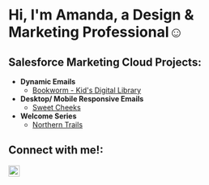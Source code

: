 <h1>Hi, I'm Amanda, a Design & Marketing Professional</a>☺</h1>

<h2> Salesforce Marketing Cloud Projects:</h2>

- <b>Dynamic Emails</b>
  - [Bookworm - Kid's Digital Library](https://github.com/ahelfer/osticket-prereqs)
- <b>Desktop/ Mobile Responsive Emails</b>
  - [Sweet Cheeks](https://github.com/ahelfer/configure-ad)
- <b>Welcome Series</b>
  - [Northern Trails](https://github.com/ahelfer/configure-ad)
 


<h2>Connect with me!:</h2>

[<img align="left" alt="Amanda | LinkedIn" width="22px" src="https://cdn.jsdelivr.net/npm/simple-icons@v3/icons/linkedin.svg" />][linkedin]

[linkedin]: https://www.linkedin.com/in/amanda-helfer/
